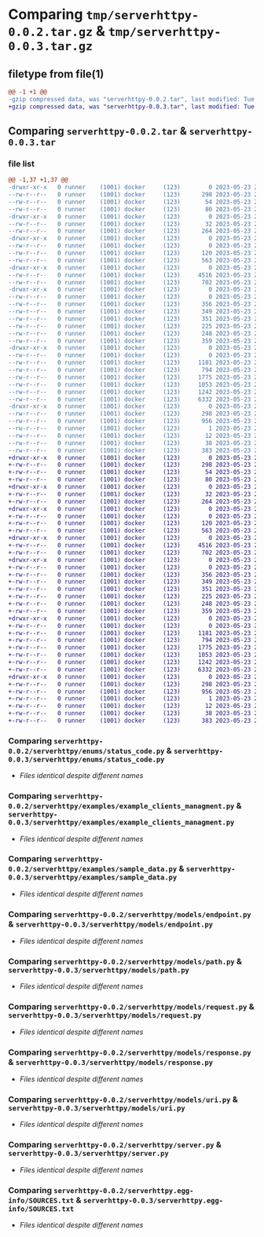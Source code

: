 # Comparing `tmp/serverhttpy-0.0.2.tar.gz` & `tmp/serverhttpy-0.0.3.tar.gz`

## filetype from file(1)

```diff
@@ -1 +1 @@
-gzip compressed data, was "serverhttpy-0.0.2.tar", last modified: Tue May 23 21:47:43 2023, max compression
+gzip compressed data, was "serverhttpy-0.0.3.tar", last modified: Tue May 23 22:03:02 2023, max compression
```

## Comparing `serverhttpy-0.0.2.tar` & `serverhttpy-0.0.3.tar`

### file list

```diff
@@ -1,37 +1,37 @@
-drwxr-xr-x   0 runner    (1001) docker     (123)        0 2023-05-23 21:47:43.397045 serverhttpy-0.0.2/
--rw-r--r--   0 runner    (1001) docker     (123)      298 2023-05-23 21:47:43.397045 serverhttpy-0.0.2/PKG-INFO
--rw-r--r--   0 runner    (1001) docker     (123)       54 2023-05-23 21:47:32.000000 serverhttpy-0.0.2/README.md
--rw-r--r--   0 runner    (1001) docker     (123)       80 2023-05-23 21:47:32.000000 serverhttpy-0.0.2/pyproject.toml
-drwxr-xr-x   0 runner    (1001) docker     (123)        0 2023-05-23 21:47:43.393045 serverhttpy-0.0.2/serverhttpy/
--rw-r--r--   0 runner    (1001) docker     (123)       32 2023-05-23 21:47:32.000000 serverhttpy-0.0.2/serverhttpy/__init__.py
--rw-r--r--   0 runner    (1001) docker     (123)      264 2023-05-23 21:47:32.000000 serverhttpy-0.0.2/serverhttpy/client.py
-drwxr-xr-x   0 runner    (1001) docker     (123)        0 2023-05-23 21:47:43.393045 serverhttpy-0.0.2/serverhttpy/enums/
--rw-r--r--   0 runner    (1001) docker     (123)        0 2023-05-23 21:47:32.000000 serverhttpy-0.0.2/serverhttpy/enums/__init__.py
--rw-r--r--   0 runner    (1001) docker     (123)      120 2023-05-23 21:47:32.000000 serverhttpy-0.0.2/serverhttpy/enums/http_method.py
--rw-r--r--   0 runner    (1001) docker     (123)      563 2023-05-23 21:47:32.000000 serverhttpy-0.0.2/serverhttpy/enums/status_code.py
-drwxr-xr-x   0 runner    (1001) docker     (123)        0 2023-05-23 21:47:43.393045 serverhttpy-0.0.2/serverhttpy/examples/
--rw-r--r--   0 runner    (1001) docker     (123)     4516 2023-05-23 21:47:32.000000 serverhttpy-0.0.2/serverhttpy/examples/example_clients_managment.py
--rw-r--r--   0 runner    (1001) docker     (123)      702 2023-05-23 21:47:32.000000 serverhttpy-0.0.2/serverhttpy/examples/sample_data.py
-drwxr-xr-x   0 runner    (1001) docker     (123)        0 2023-05-23 21:47:43.397045 serverhttpy-0.0.2/serverhttpy/exceptions/
--rw-r--r--   0 runner    (1001) docker     (123)        0 2023-05-23 21:47:32.000000 serverhttpy-0.0.2/serverhttpy/exceptions/__init__.py
--rw-r--r--   0 runner    (1001) docker     (123)      356 2023-05-23 21:47:32.000000 serverhttpy-0.0.2/serverhttpy/exceptions/invalid_header_structure.py
--rw-r--r--   0 runner    (1001) docker     (123)      349 2023-05-23 21:47:32.000000 serverhttpy-0.0.2/serverhttpy/exceptions/invalid_path_structure.py
--rw-r--r--   0 runner    (1001) docker     (123)      351 2023-05-23 21:47:32.000000 serverhttpy-0.0.2/serverhttpy/exceptions/invalid_query_param_structure.py
--rw-r--r--   0 runner    (1001) docker     (123)      225 2023-05-23 21:47:32.000000 serverhttpy-0.0.2/serverhttpy/exceptions/invalid_request_structure.py
--rw-r--r--   0 runner    (1001) docker     (123)      248 2023-05-23 21:47:32.000000 serverhttpy-0.0.2/serverhttpy/exceptions/no_action_registered_in_endpoint.py
--rw-r--r--   0 runner    (1001) docker     (123)      359 2023-05-23 21:47:32.000000 serverhttpy-0.0.2/serverhttpy/exceptions/unsupported_method_specified.py
-drwxr-xr-x   0 runner    (1001) docker     (123)        0 2023-05-23 21:47:43.397045 serverhttpy-0.0.2/serverhttpy/models/
--rw-r--r--   0 runner    (1001) docker     (123)        0 2023-05-23 21:47:32.000000 serverhttpy-0.0.2/serverhttpy/models/__init__.py
--rw-r--r--   0 runner    (1001) docker     (123)     1181 2023-05-23 21:47:32.000000 serverhttpy-0.0.2/serverhttpy/models/endpoint.py
--rw-r--r--   0 runner    (1001) docker     (123)      794 2023-05-23 21:47:32.000000 serverhttpy-0.0.2/serverhttpy/models/path.py
--rw-r--r--   0 runner    (1001) docker     (123)     1775 2023-05-23 21:47:32.000000 serverhttpy-0.0.2/serverhttpy/models/request.py
--rw-r--r--   0 runner    (1001) docker     (123)     1053 2023-05-23 21:47:32.000000 serverhttpy-0.0.2/serverhttpy/models/response.py
--rw-r--r--   0 runner    (1001) docker     (123)     1242 2023-05-23 21:47:32.000000 serverhttpy-0.0.2/serverhttpy/models/uri.py
--rw-r--r--   0 runner    (1001) docker     (123)     6332 2023-05-23 21:47:32.000000 serverhttpy-0.0.2/serverhttpy/server.py
-drwxr-xr-x   0 runner    (1001) docker     (123)        0 2023-05-23 21:47:43.393045 serverhttpy-0.0.2/serverhttpy.egg-info/
--rw-r--r--   0 runner    (1001) docker     (123)      298 2023-05-23 21:47:43.000000 serverhttpy-0.0.2/serverhttpy.egg-info/PKG-INFO
--rw-r--r--   0 runner    (1001) docker     (123)      956 2023-05-23 21:47:43.000000 serverhttpy-0.0.2/serverhttpy.egg-info/SOURCES.txt
--rw-r--r--   0 runner    (1001) docker     (123)        1 2023-05-23 21:47:43.000000 serverhttpy-0.0.2/serverhttpy.egg-info/dependency_links.txt
--rw-r--r--   0 runner    (1001) docker     (123)       12 2023-05-23 21:47:43.000000 serverhttpy-0.0.2/serverhttpy.egg-info/top_level.txt
--rw-r--r--   0 runner    (1001) docker     (123)       38 2023-05-23 21:47:43.397045 serverhttpy-0.0.2/setup.cfg
--rw-r--r--   0 runner    (1001) docker     (123)      383 2023-05-23 21:47:32.000000 serverhttpy-0.0.2/setup.py
+drwxr-xr-x   0 runner    (1001) docker     (123)        0 2023-05-23 22:03:02.268815 serverhttpy-0.0.3/
+-rw-r--r--   0 runner    (1001) docker     (123)      298 2023-05-23 22:03:02.268815 serverhttpy-0.0.3/PKG-INFO
+-rw-r--r--   0 runner    (1001) docker     (123)       54 2023-05-23 22:02:53.000000 serverhttpy-0.0.3/README.md
+-rw-r--r--   0 runner    (1001) docker     (123)       80 2023-05-23 22:02:53.000000 serverhttpy-0.0.3/pyproject.toml
+drwxr-xr-x   0 runner    (1001) docker     (123)        0 2023-05-23 22:03:02.268815 serverhttpy-0.0.3/serverhttpy/
+-rw-r--r--   0 runner    (1001) docker     (123)       32 2023-05-23 22:02:53.000000 serverhttpy-0.0.3/serverhttpy/__init__.py
+-rw-r--r--   0 runner    (1001) docker     (123)      264 2023-05-23 22:02:53.000000 serverhttpy-0.0.3/serverhttpy/client.py
+drwxr-xr-x   0 runner    (1001) docker     (123)        0 2023-05-23 22:03:02.268815 serverhttpy-0.0.3/serverhttpy/enums/
+-rw-r--r--   0 runner    (1001) docker     (123)        0 2023-05-23 22:02:53.000000 serverhttpy-0.0.3/serverhttpy/enums/__init__.py
+-rw-r--r--   0 runner    (1001) docker     (123)      120 2023-05-23 22:02:53.000000 serverhttpy-0.0.3/serverhttpy/enums/http_method.py
+-rw-r--r--   0 runner    (1001) docker     (123)      563 2023-05-23 22:02:53.000000 serverhttpy-0.0.3/serverhttpy/enums/status_code.py
+drwxr-xr-x   0 runner    (1001) docker     (123)        0 2023-05-23 22:03:02.268815 serverhttpy-0.0.3/serverhttpy/examples/
+-rw-r--r--   0 runner    (1001) docker     (123)     4516 2023-05-23 22:02:53.000000 serverhttpy-0.0.3/serverhttpy/examples/example_clients_managment.py
+-rw-r--r--   0 runner    (1001) docker     (123)      702 2023-05-23 22:02:53.000000 serverhttpy-0.0.3/serverhttpy/examples/sample_data.py
+drwxr-xr-x   0 runner    (1001) docker     (123)        0 2023-05-23 22:03:02.268815 serverhttpy-0.0.3/serverhttpy/exceptions/
+-rw-r--r--   0 runner    (1001) docker     (123)        0 2023-05-23 22:02:53.000000 serverhttpy-0.0.3/serverhttpy/exceptions/__init__.py
+-rw-r--r--   0 runner    (1001) docker     (123)      356 2023-05-23 22:02:53.000000 serverhttpy-0.0.3/serverhttpy/exceptions/invalid_header_structure.py
+-rw-r--r--   0 runner    (1001) docker     (123)      349 2023-05-23 22:02:53.000000 serverhttpy-0.0.3/serverhttpy/exceptions/invalid_path_structure.py
+-rw-r--r--   0 runner    (1001) docker     (123)      351 2023-05-23 22:02:53.000000 serverhttpy-0.0.3/serverhttpy/exceptions/invalid_query_param_structure.py
+-rw-r--r--   0 runner    (1001) docker     (123)      225 2023-05-23 22:02:53.000000 serverhttpy-0.0.3/serverhttpy/exceptions/invalid_request_structure.py
+-rw-r--r--   0 runner    (1001) docker     (123)      248 2023-05-23 22:02:53.000000 serverhttpy-0.0.3/serverhttpy/exceptions/no_action_registered_in_endpoint.py
+-rw-r--r--   0 runner    (1001) docker     (123)      359 2023-05-23 22:02:53.000000 serverhttpy-0.0.3/serverhttpy/exceptions/unsupported_method_specified.py
+drwxr-xr-x   0 runner    (1001) docker     (123)        0 2023-05-23 22:03:02.268815 serverhttpy-0.0.3/serverhttpy/models/
+-rw-r--r--   0 runner    (1001) docker     (123)        0 2023-05-23 22:02:53.000000 serverhttpy-0.0.3/serverhttpy/models/__init__.py
+-rw-r--r--   0 runner    (1001) docker     (123)     1181 2023-05-23 22:02:53.000000 serverhttpy-0.0.3/serverhttpy/models/endpoint.py
+-rw-r--r--   0 runner    (1001) docker     (123)      794 2023-05-23 22:02:53.000000 serverhttpy-0.0.3/serverhttpy/models/path.py
+-rw-r--r--   0 runner    (1001) docker     (123)     1775 2023-05-23 22:02:53.000000 serverhttpy-0.0.3/serverhttpy/models/request.py
+-rw-r--r--   0 runner    (1001) docker     (123)     1053 2023-05-23 22:02:53.000000 serverhttpy-0.0.3/serverhttpy/models/response.py
+-rw-r--r--   0 runner    (1001) docker     (123)     1242 2023-05-23 22:02:53.000000 serverhttpy-0.0.3/serverhttpy/models/uri.py
+-rw-r--r--   0 runner    (1001) docker     (123)     6332 2023-05-23 22:02:53.000000 serverhttpy-0.0.3/serverhttpy/server.py
+drwxr-xr-x   0 runner    (1001) docker     (123)        0 2023-05-23 22:03:02.268815 serverhttpy-0.0.3/serverhttpy.egg-info/
+-rw-r--r--   0 runner    (1001) docker     (123)      298 2023-05-23 22:03:02.000000 serverhttpy-0.0.3/serverhttpy.egg-info/PKG-INFO
+-rw-r--r--   0 runner    (1001) docker     (123)      956 2023-05-23 22:03:02.000000 serverhttpy-0.0.3/serverhttpy.egg-info/SOURCES.txt
+-rw-r--r--   0 runner    (1001) docker     (123)        1 2023-05-23 22:03:02.000000 serverhttpy-0.0.3/serverhttpy.egg-info/dependency_links.txt
+-rw-r--r--   0 runner    (1001) docker     (123)       12 2023-05-23 22:03:02.000000 serverhttpy-0.0.3/serverhttpy.egg-info/top_level.txt
+-rw-r--r--   0 runner    (1001) docker     (123)       38 2023-05-23 22:03:02.268815 serverhttpy-0.0.3/setup.cfg
+-rw-r--r--   0 runner    (1001) docker     (123)      383 2023-05-23 22:02:53.000000 serverhttpy-0.0.3/setup.py
```

### Comparing `serverhttpy-0.0.2/serverhttpy/enums/status_code.py` & `serverhttpy-0.0.3/serverhttpy/enums/status_code.py`

 * *Files identical despite different names*

### Comparing `serverhttpy-0.0.2/serverhttpy/examples/example_clients_managment.py` & `serverhttpy-0.0.3/serverhttpy/examples/example_clients_managment.py`

 * *Files identical despite different names*

### Comparing `serverhttpy-0.0.2/serverhttpy/examples/sample_data.py` & `serverhttpy-0.0.3/serverhttpy/examples/sample_data.py`

 * *Files identical despite different names*

### Comparing `serverhttpy-0.0.2/serverhttpy/models/endpoint.py` & `serverhttpy-0.0.3/serverhttpy/models/endpoint.py`

 * *Files identical despite different names*

### Comparing `serverhttpy-0.0.2/serverhttpy/models/path.py` & `serverhttpy-0.0.3/serverhttpy/models/path.py`

 * *Files identical despite different names*

### Comparing `serverhttpy-0.0.2/serverhttpy/models/request.py` & `serverhttpy-0.0.3/serverhttpy/models/request.py`

 * *Files identical despite different names*

### Comparing `serverhttpy-0.0.2/serverhttpy/models/response.py` & `serverhttpy-0.0.3/serverhttpy/models/response.py`

 * *Files identical despite different names*

### Comparing `serverhttpy-0.0.2/serverhttpy/models/uri.py` & `serverhttpy-0.0.3/serverhttpy/models/uri.py`

 * *Files identical despite different names*

### Comparing `serverhttpy-0.0.2/serverhttpy/server.py` & `serverhttpy-0.0.3/serverhttpy/server.py`

 * *Files identical despite different names*

### Comparing `serverhttpy-0.0.2/serverhttpy.egg-info/SOURCES.txt` & `serverhttpy-0.0.3/serverhttpy.egg-info/SOURCES.txt`

 * *Files identical despite different names*

